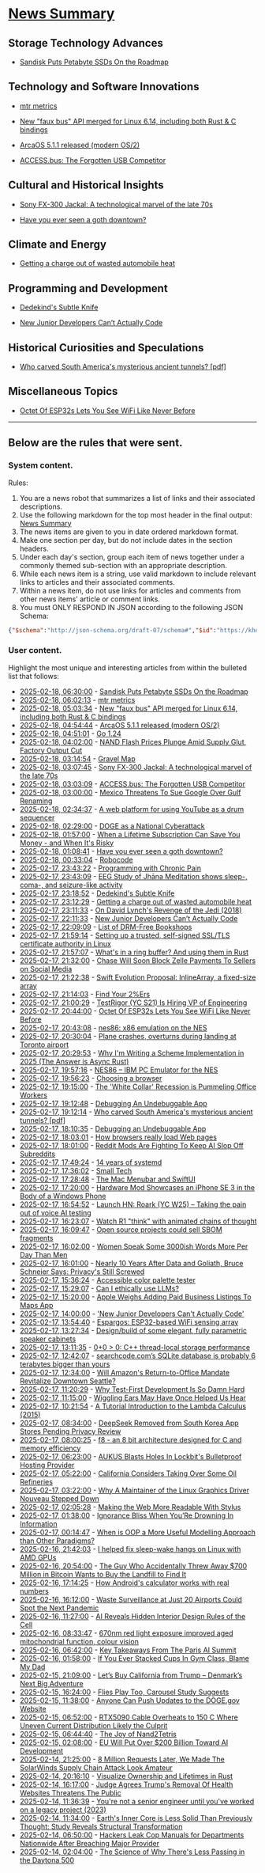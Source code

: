 # [News Summary](https://kherrick.github.io/news-summary/)

## Storage Technology Advances

* [Sandisk Puts Petabyte SSDs On the Roadmap](https://hardware.slashdot.org/story/25/02/18/047217/sandisk-puts-petabyte-ssds-on-the-roadmap?utm_source=rss1.0mainlinkanon&utm_medium=feed)

## Technology and Software Innovations

* [mtr metrics](http://mk16.de/blog/mtr-metrics/)

* [New "faux bus" API merged for Linux 6.14, including both Rust & C bindings](https://www.phoronix.com/news/Linux-6.14-Faux-Bus-Merged)

* [ArcaOS 5.1.1 released (modern OS/2)](https://www.arcanoae.com/wiki/arcaos/change-history-arcaos-5-1/)

* [ACCESS.bus: The Forgotten USB Competitor](https://tedium.co/2025/02/17/access-bus-i2c-usb-competitor-history/)

## Cultural and Historical Insights

* [Sony FX-300 Jackal: A technological marvel of the late 70s](https://swling.com/blog/2021/03/the-sony-fx-300-jackal-a-holy-grail-technological-marvel-of-the-late-70s/)

* [Have you ever seen a goth downtown?](https://danco.substack.com/p/have-you-ever-seen-a-goth-downtown)

## Climate and Energy

* [Getting a charge out of wasted automobile heat](https://climate.nasa.gov/news/667/getting-a-charge-out-of-wasted-automobile-heat/)

## Programming and Development

* [Dedekind's Subtle Knife](https://mathenchant.wordpress.com/2025/02/17/dedekinds-subtle-knife/)

* [New Junior Developers Can’t Actually Code](https://nmn.gl/blog/ai-and-learning)

## Historical Curiosities and Speculations

* [Who carved South America's mysterious ancient tunnels? [pdf]](https://www.clp.unesp.br/Modulos/Noticias/401/paleoburrows-nature-2025.pdf)

## Miscellaneous Topics

* [Octet Of ESP32s Lets You See WiFi Like Never Before](https://soylentnews.org/article.pl?sid=25/02/16/1956214&from=rss)

---

## Below are the rules that were sent.

### System content.

Rules:

1. You are a news robot that summarizes a list of links and their associated descriptions.
2. Use the following markdown for the top most header in the final output: [News Summary](https://kherrick.github.io/news-summary/)
3. The news items are given to you in date ordered markdown format.
4. Make one section per day, but do not include dates in the section headers.
5. Under each day's section, group each item of news together under a commonly themed sub-section with an appropriate description.
6. While each news item is a string, use valid markdown to include relevant links to articles and their associated comments.
7. Within a news item, do not use links for articles and comments from other news items' article or comment links.
8. You must ONLY RESPOND IN JSON according to the following JSON Schema:

```json
{"$schema":"http://json-schema.org/draft-07/schema#","$id":"https://kherrick.github.io/news-summary/news-summary-schema.json","type":"object","properties":{"heading":{"type":"string"},"sections":{"type":"array","items":{"type":"object","properties":{"title":{"type":"string"},"newsItems":{"type":"array","items":{"type":"string"},"minItems":1}},"required":["title","newsItems"]},"minItems":1}},"required":["heading","sections"]}
```

### User content.

Highlight the most unique and interesting articles from within the bulleted list that follows:

* [2025-02-18, 06:30:00](https://hardware.slashdot.org/story/25/02/18/047217/sandisk-puts-petabyte-ssds-on-the-roadmap?utm_source=rss1.0mainlinkanon&utm_medium=feed) - [Sandisk Puts Petabyte SSDs On the Roadmap](https://hardware.slashdot.org/story/25/02/18/047217/sandisk-puts-petabyte-ssds-on-the-roadmap?utm_source=rss1.0mainlinkanon&utm_medium=feed)
* [2025-02-18, 06:02:13](https://lobste.rs/s/ds1odn/mtr_metrics) - [mtr metrics](http://mk16.de/blog/mtr-metrics/)
* [2025-02-18, 05:03:34](https://lobste.rs/s/sg14pc/new_faux_bus_api_merged_for_linux_6_14) - [New \"faux bus\" API merged for Linux 6.14, including both Rust & C bindings](https://www.phoronix.com/news/Linux-6.14-Faux-Bus-Merged)
* [2025-02-18, 04:54:44](https://lobste.rs/s/7zwyoh/arcaos_5_1_1_released_modern_os_2) - [ArcaOS 5.1.1 released (modern OS/2)](https://www.arcanoae.com/wiki/arcaos/change-history-arcaos-5-1/)
* [2025-02-18, 04:51:01](https://news.ycombinator.com/item?id=43086170) - [Go 1.24](https://tip.golang.org/doc/go1.24)
* [2025-02-18, 04:02:00](https://hardware.slashdot.org/story/25/02/18/0348230/nand-flash-prices-plunge-amid-supply-glut-factory-output-cut?utm_source=rss1.0mainlinkanon&utm_medium=feed) - [NAND Flash Prices Plunge Amid Supply Glut, Factory Output Cut](https://hardware.slashdot.org/story/25/02/18/0348230/nand-flash-prices-plunge-amid-supply-glut-factory-output-cut?utm_source=rss1.0mainlinkanon&utm_medium=feed)
* [2025-02-18, 03:14:54](https://news.ycombinator.com/item?id=43085718) - [Gravel Map](https://www.gravelmap.com/map#_=10/45.5424/-122.6544)
* [2025-02-18, 03:07:45](https://news.ycombinator.com/item?id=43085687) - [Sony FX-300 Jackal: A technological marvel of the late 70s](https://swling.com/blog/2021/03/the-sony-fx-300-jackal-a-holy-grail-technological-marvel-of-the-late-70s/)
* [2025-02-18, 03:03:09](https://lobste.rs/s/a83yzz/access_bus_forgotten_usb_competitor) - [ACCESS.bus: The Forgotten USB Competitor](https://tedium.co/2025/02/17/access-bus-i2c-usb-competitor-history/)
* [2025-02-18, 03:00:00](https://tech.slashdot.org/story/25/02/18/0252258/mexico-threatens-to-sue-google-over-gulf-renaming?utm_source=rss1.0mainlinkanon&utm_medium=feed) - [Mexico Threatens To Sue Google Over Gulf Renaming](https://tech.slashdot.org/story/25/02/18/0252258/mexico-threatens-to-sue-google-over-gulf-renaming?utm_source=rss1.0mainlinkanon&utm_medium=feed)
* [2025-02-18, 02:34:37](https://news.ycombinator.com/item?id=43085492) - [A web platform for using YouTube as a drum sequencer](https://youtubesequencer.com/)
* [2025-02-18, 02:29:00](https://soylentnews.org/politics/article.pl?sid=25/02/16/203240&from=rss) - [DOGE as a National Cyberattack](https://soylentnews.org/politics/article.pl?sid=25/02/16/203240&from=rss)
* [2025-02-18, 01:57:00](https://news.slashdot.org/story/25/02/18/0156241/when-a-lifetime-subscription-can-save-you-money---and-when-its-risky?utm_source=rss1.0mainlinkanon&utm_medium=feed) - [When a Lifetime Subscription Can Save You Money - and When It's Risky](https://news.slashdot.org/story/25/02/18/0156241/when-a-lifetime-subscription-can-save-you-money---and-when-its-risky?utm_source=rss1.0mainlinkanon&utm_medium=feed)
* [2025-02-18, 01:08:41](https://news.ycombinator.com/item?id=43084958) - [Have you ever seen a goth downtown?](https://danco.substack.com/p/have-you-ever-seen-a-goth-downtown)
* [2025-02-18, 00:33:04](https://news.ycombinator.com/item?id=43084682) - [Robocode](https://robocode.sourceforge.io/)
* [2025-02-17, 23:43:22](https://news.ycombinator.com/item?id=43084350) - [Programming with Chronic Pain](https://thomasvogelaar.me/posts/programming-with-chronic-pain/)
* [2025-02-17, 23:43:09](https://news.ycombinator.com/item?id=43084349) - [EEG Study of Jhāna Meditation shows sleep-, coma-, and seizure-like activity](https://www.frontiersin.org/journals/human-neuroscience/articles/10.3389/fnhum.2019.00178/full)
* [2025-02-17, 23:18:52](https://news.ycombinator.com/item?id=43084200) - [Dedekind's Subtle Knife](https://mathenchant.wordpress.com/2025/02/17/dedekinds-subtle-knife/)
* [2025-02-17, 23:12:29](https://news.ycombinator.com/item?id=43084154) - [Getting a charge out of wasted automobile heat](https://climate.nasa.gov/news/667/getting-a-charge-out-of-wasted-automobile-heat/)
* [2025-02-17, 23:11:33](https://news.ycombinator.com/item?id=43084145) - [On David Lynch's Revenge of the Jedi (2018)](https://www.benningtonreview.org/adam-golaski)
* [2025-02-17, 22:11:33](https://lobste.rs/s/ch64l3/new_junior_developers_can_t_actually_code) - [New Junior Developers Can’t Actually Code](https://nmn.gl/blog/ai-and-learning)
* [2025-02-17, 22:09:09](https://news.ycombinator.com/item?id=43083772) - [List of DRM-Free Bookshops](https://libreture.com/bookshops/)
* [2025-02-17, 21:59:14](https://news.ycombinator.com/item?id=43083687) - [Setting up a trusted, self-signed SSL/TLS certificate authority in Linux](https://previnder.com/tls-ca-linux/)
* [2025-02-17, 21:57:07](https://lobste.rs/s/hv9gxk/what_s_ring_buffer_using_them_rust) - [What's in a ring buffer? And using them in Rust](https://ntietz.com/blog/whats-in-a-ring-buffer/#ring)
* [2025-02-17, 21:32:00](https://tech.slashdot.org/story/25/02/17/2133224/chase-will-soon-block-zelle-payments-to-sellers-on-social-media?utm_source=rss1.0mainlinkanon&utm_medium=feed) - [Chase Will Soon Block Zelle Payments To Sellers on Social Media](https://tech.slashdot.org/story/25/02/17/2133224/chase-will-soon-block-zelle-payments-to-sellers-on-social-media?utm_source=rss1.0mainlinkanon&utm_medium=feed)
* [2025-02-17, 21:22:38](https://lobste.rs/s/gsyz6c/swift_evolution_proposal_inlinearray) - [Swift Evolution Proposal:  InlineArray, a fixed-size array](https://github.com/swiftlang/swift-evolution/blob/main/proposals/0453-vector.md)
* [2025-02-17, 21:14:03](https://news.ycombinator.com/item?id=43083345) - [Find Your 2%Ers](https://joyarbitrage.substack.com/p/find-your-2ers)
* [2025-02-17, 21:00:29](https://news.ycombinator.com/item?id=43083255) - [TestRigor (YC S21) Is Hiring VP of Engineering](https://www.ycombinator.com/companies/testrigor/jobs/AuTkpC9-vp-of-engineering)
* [2025-02-17, 20:44:00](https://soylentnews.org/article.pl?sid=25/02/16/1956214&from=rss) - [Octet Of ESP32s Lets You See WiFi Like Never Before](https://soylentnews.org/article.pl?sid=25/02/16/1956214&from=rss)
* [2025-02-17, 20:43:08](https://lobste.rs/s/dfhwq1/nes86_x86_emulation_on_nes) - [nes86: x86 emulation on the NES](https://github.com/decrazyo/nes86)
* [2025-02-17, 20:30:04](https://news.ycombinator.com/item?id=43083012) - [Plane crashes, overturns during landing at Toronto airport](https://www.cbc.ca/news/canada/toronto/toronto-pearson-overturned-airplane-1.7461227)
* [2025-02-17, 20:29:53](https://lobste.rs/s/zm1g8r/why_i_m_writing_scheme_implementation) - [Why I'm Writing a Scheme Implementation in 2025 (The Answer is Async Rust)](https://maplant.com/2025-02-17-Why-I'm-Writing-a-Scheme-Implementation-in-2025-(The-Answer-is-Async-Rust).html)
* [2025-02-17, 19:57:16](https://news.ycombinator.com/item?id=43082739) - [NES86 – IBM PC Emulator for the NES](https://github.com/decrazyo/nes86)
* [2025-02-17, 19:56:23](https://lobste.rs/s/ckjevs/choosing_browser) - [Choosing a browser](https://eligrey.com/blog/choosing-a-browser/)
* [2025-02-17, 19:15:00](https://slashdot.org/story/25/02/17/1916201/the-white-collar-recession-is-pummeling-office-workers?utm_source=rss1.0mainlinkanon&utm_medium=feed) - [The 'White Collar' Recession is Pummeling Office Workers](https://slashdot.org/story/25/02/17/1916201/the-white-collar-recession-is-pummeling-office-workers?utm_source=rss1.0mainlinkanon&utm_medium=feed)
* [2025-02-17, 19:12:48](https://lobste.rs/s/1xykzf/debugging_undebuggable_app) - [Debugging An Undebuggable App](https://bryce.co/undebuggable/)
* [2025-02-17, 19:12:14](https://news.ycombinator.com/item?id=43082287) - [Who carved South America's mysterious ancient tunnels? [pdf]](https://www.clp.unesp.br/Modulos/Noticias/401/paleoburrows-nature-2025.pdf)
* [2025-02-17, 18:10:35](https://news.ycombinator.com/item?id=43081713) - [Debugging an Undebuggable App](https://bryce.co/undebuggable/)
* [2025-02-17, 18:03:01](https://lobste.rs/s/5damlp/how_browsers_really_load_web_pages) - [How browsers really load Web pages](https://fosdem.org/2025/schedule/event/fosdem-2025-4852-how-browsers-really-load-web-pages/)
* [2025-02-17, 18:01:00](https://tech.slashdot.org/story/25/02/17/1733222/reddit-mods-are-fighting-to-keep-ai-slop-off-subreddits?utm_source=rss1.0mainlinkanon&utm_medium=feed) - [Reddit Mods Are Fighting To Keep AI Slop Off Subreddits](https://tech.slashdot.org/story/25/02/17/1733222/reddit-mods-are-fighting-to-keep-ai-slop-off-subreddits?utm_source=rss1.0mainlinkanon&utm_medium=feed)
* [2025-02-17, 17:49:24](https://lobste.rs/s/c6rk0l/14_years_systemd) - [14 years of systemd](https://lwn.net/SubscriberLink/1008721/7c31808d76480012/)
* [2025-02-17, 17:36:02](https://news.ycombinator.com/item?id=43081378) - [Small Tech](https://www.scattered-thoughts.net/writing/small-tech/)
* [2025-02-17, 17:28:48](https://lobste.rs/s/8zd1tm/mac_menubar_swiftui) - [The Mac Menubar and SwiftUI](https://troz.net/post/2025/mac_menu_data/)
* [2025-02-17, 17:20:00](https://apple.slashdot.org/story/25/02/17/1720232/hardware-mod-showcases-an-iphone-se-3-in-the-body-of-a-windows-phone?utm_source=rss1.0mainlinkanon&utm_medium=feed) - [Hardware Mod Showcases an iPhone SE 3 in the Body of a Windows Phone](https://apple.slashdot.org/story/25/02/17/1720232/hardware-mod-showcases-an-iphone-se-3-in-the-body-of-a-windows-phone?utm_source=rss1.0mainlinkanon&utm_medium=feed)
* [2025-02-17, 16:54:52](https://news.ycombinator.com/item?id=43080895) - [Launch HN: Roark (YC W25) – Taking the pain out of voice AI testing](https://news.ycombinator.com/item?id=43080895)
* [2025-02-17, 16:23:07](https://news.ycombinator.com/item?id=43080531) - [Watch R1 \"think\" with animated chains of thought](https://github.com/dhealy05/frames_of_mind)
* [2025-02-17, 16:09:47](https://news.ycombinator.com/item?id=43080378) - [Open source projects could sell SBOM fragments](https://www.thomas-huehn.com/open-source-projects-could-sell-sbom-fragments/)
* [2025-02-17, 16:02:00](https://soylentnews.org/article.pl?sid=25/02/16/1951215&from=rss) - [Women Speak Some 3000ish Words More Per Day Than Men](https://soylentnews.org/article.pl?sid=25/02/16/1951215&from=rss)
* [2025-02-17, 16:01:00](https://yro.slashdot.org/story/25/02/17/1557220/nearly-10-years-after-data-and-goliath-bruce-schneier-says-privacys-still-screwed?utm_source=rss1.0mainlinkanon&utm_medium=feed) - [Nearly 10 Years After Data and Goliath, Bruce Schneier Says: Privacy's Still Screwed](https://yro.slashdot.org/story/25/02/17/1557220/nearly-10-years-after-data-and-goliath-bruce-schneier-says-privacys-still-screwed?utm_source=rss1.0mainlinkanon&utm_medium=feed)
* [2025-02-17, 15:36:24](https://lobste.rs/s/y713xl/accessible_color_palette_tester) - [Accessible color palette tester](https://palette-tester.9elements.com/)
* [2025-02-17, 15:29:07](https://lobste.rs/s/yipk5r/can_i_ethically_use_llms) - [Can I ethically use LLMs?](https://ntietz.com/blog/can-i-ethically-use-llms/)
* [2025-02-17, 15:20:00](https://apple.slashdot.org/story/25/02/17/1520242/apple-weighs-adding-paid-business-listings-to-maps-app?utm_source=rss1.0mainlinkanon&utm_medium=feed) - [Apple Weighs Adding Paid Business Listings To Maps App](https://apple.slashdot.org/story/25/02/17/1520242/apple-weighs-adding-paid-business-listings-to-maps-app?utm_source=rss1.0mainlinkanon&utm_medium=feed)
* [2025-02-17, 14:00:00](https://developers.slashdot.org/story/25/02/17/1317210/new-junior-developers-cant-actually-code?utm_source=rss1.0mainlinkanon&utm_medium=feed) - ['New Junior Developers Can't Actually Code'](https://developers.slashdot.org/story/25/02/17/1317210/new-junior-developers-cant-actually-code?utm_source=rss1.0mainlinkanon&utm_medium=feed)
* [2025-02-17, 13:54:40](https://news.ycombinator.com/item?id=43079023) - [Espargos: ESP32-based WiFi sensing array](https://espargos.net/)
* [2025-02-17, 13:27:34](https://lobste.rs/s/evay67/design_build_some_elegant_fully) - [Design/build of some elegant, fully parametric speaker cabinets](https://calbryant.uk/blog/speakers/)
* [2025-02-17, 13:11:35](https://lobste.rs/s/b5dnjh/0_0_0_c_thread_local_storage_performance) - [0+0 > 0: C++ thread-local storage performance](https://yosefk.com/blog/cxx-thread-local-storage-performance.html)
* [2025-02-17, 12:42:07](https://lobste.rs/s/5hmdqi/searchcode_com_s_sqlite_database_is) - [searchcode.com’s SQLite database is probably 6 terabytes bigger than yours](https://boyter.org/posts/searchcode-bigger-sqlite-than-you/)
* [2025-02-17, 12:34:00](https://it.slashdot.org/story/25/02/17/0713230/will-amazons-return-to-office-mandate-revitalize-downtown-seattle?utm_source=rss1.0mainlinkanon&utm_medium=feed) - [Will Amazon's Return-to-Office Mandate Revitalize Downtown Seattle?](https://it.slashdot.org/story/25/02/17/0713230/will-amazons-return-to-office-mandate-revitalize-downtown-seattle?utm_source=rss1.0mainlinkanon&utm_medium=feed)
* [2025-02-17, 11:20:29](https://lobste.rs/s/ffceax/why_test_first_development_is_so_damn_hard) - [Why Test-First Development Is So Damn Hard](https://jarosz.dev/atomicessay/why-test-first-development-is-so-damn-hard/)
* [2025-02-17, 11:15:00](https://soylentnews.org/article.pl?sid=25/02/16/1816252&from=rss) - [Wiggling Ears May Have Once Helped Us Hear](https://soylentnews.org/article.pl?sid=25/02/16/1816252&from=rss)
* [2025-02-17, 10:21:54](https://lobste.rs/s/mfmvmj/tutorial_introduction_lambda_calculus) - [A Tutorial Introduction to the Lambda Calculus (2015)](https://arxiv.org/pdf/1503.09060)
* [2025-02-17, 08:34:00](https://yro.slashdot.org/story/25/02/17/064219/deepseek-removed-from-south-korea-app-stores-pending-privacy-review?utm_source=rss1.0mainlinkanon&utm_medium=feed) - [DeepSeek Removed from South Korea App Stores Pending Privacy Review](https://yro.slashdot.org/story/25/02/17/064219/deepseek-removed-from-south-korea-app-stores-pending-privacy-review?utm_source=rss1.0mainlinkanon&utm_medium=feed)
* [2025-02-17, 08:00:25](https://lobste.rs/s/qpjxpb/f8_8_bit_architecture_designed_for_c) - [f8 - an 8 bit architecture designed for C and memory efficiency](https://fosdem.org/2025/schedule/event/fosdem-2025-4902-f8-an-8-bit-architecture-designed-for-c-and-memory-efficiency/)
* [2025-02-17, 06:23:00](https://soylentnews.org/article.pl?sid=25/02/16/1348230&from=rss) - [AUKUS Blasts Holes In Lockbit's Bulletproof Hosting Provider](https://soylentnews.org/article.pl?sid=25/02/16/1348230&from=rss)
* [2025-02-17, 05:22:00](https://tech.slashdot.org/story/25/02/17/0511251/california-considers-taking-over-some-oil-refineries?utm_source=rss1.0mainlinkanon&utm_medium=feed) - [California Considers Taking Over Some Oil Refineries](https://tech.slashdot.org/story/25/02/17/0511251/california-considers-taking-over-some-oil-refineries?utm_source=rss1.0mainlinkanon&utm_medium=feed)
* [2025-02-17, 03:22:00](https://tech.slashdot.org/story/25/02/17/0318229/why-a-maintainer-of-the-linux-graphics-driver-nouveau-stepped-down?utm_source=rss1.0mainlinkanon&utm_medium=feed) - [Why A Maintainer of the Linux Graphics Driver Nouveau Stepped Down](https://tech.slashdot.org/story/25/02/17/0318229/why-a-maintainer-of-the-linux-graphics-driver-nouveau-stepped-down?utm_source=rss1.0mainlinkanon&utm_medium=feed)
* [2025-02-17, 02:05:28](https://lobste.rs/s/sag0p3/making_web_more_readable_with_stylus) - [Making the Web More Readable With Stylus](https://www.wezm.net/v2/posts/2025/stylus/)
* [2025-02-17, 01:38:00](https://soylentnews.org/article.pl?sid=25/02/16/1342231&from=rss) - [Ignorance Bliss When You’Re Drowning In Information](https://soylentnews.org/article.pl?sid=25/02/16/1342231&from=rss)
* [2025-02-17, 00:14:47](https://lobste.rs/s/yyju3z/when_is_oop_more_useful_modelling) - [When is OOP a More Useful Modelling Approach than Other Paradigms?](https://lobste.rs/s/yyju3z/when_is_oop_more_useful_modelling)
* [2025-02-16, 21:42:03](https://news.ycombinator.com/item?id=43071983) - [I helped fix sleep-wake hangs on Linux with AMD GPUs](https://nyanpasu64.gitlab.io/blog/amdgpu-sleep-wake-hang/)
* [2025-02-16, 20:54:00](https://soylentnews.org/article.pl?sid=25/02/15/1518204&from=rss) - [The Guy Who Accidentally Threw Away $700 Million in Bitcoin Wants to Buy the Landfill to Find It](https://soylentnews.org/article.pl?sid=25/02/15/1518204&from=rss)
* [2025-02-16, 17:14:25](https://lobste.rs/s/xjrlj2/how_android_s_calculator_works_with_real) - [How Android's calculator works with real numbers](https://chadnauseam.com/coding/random/calculator-app)
* [2025-02-16, 16:12:00](https://soylentnews.org/article.pl?sid=25/02/15/1423229&from=rss) - [Waste Surveillance at Just 20 Airports Could Spot the Next Pandemic](https://soylentnews.org/article.pl?sid=25/02/15/1423229&from=rss)
* [2025-02-16, 11:27:00](https://soylentnews.org/article.pl?sid=25/02/15/143258&from=rss) - [AI Reveals Hidden Interior Design Rules of the Cell](https://soylentnews.org/article.pl?sid=25/02/15/143258&from=rss)
* [2025-02-16, 08:33:47](https://news.ycombinator.com/item?id=43066394) - [670nm red light exposure improved aged mitochondrial function, colour vision](https://www.nature.com/articles/s41598-021-02311-1)
* [2025-02-16, 06:42:00](https://soylentnews.org/article.pl?sid=25/02/15/1357236&from=rss) - [Key Takeaways From The Paris AI Summit](https://soylentnews.org/article.pl?sid=25/02/15/1357236&from=rss)
* [2025-02-16, 01:58:00](https://soylentnews.org/article.pl?sid=25/02/15/1351232&from=rss) - [If You Ever Stacked Cups In Gym Class, Blame My Dad](https://soylentnews.org/article.pl?sid=25/02/15/1351232&from=rss)
* [2025-02-15, 21:09:00](https://soylentnews.org/politics/article.pl?sid=25/02/14/1936219&from=rss) - [Let’s Buy California from Trump – Denmark’s Next Big Adventure ](https://soylentnews.org/politics/article.pl?sid=25/02/14/1936219&from=rss)
* [2025-02-15, 16:24:00](https://soylentnews.org/article.pl?sid=25/02/14/1932219&from=rss) - [Flies Play Too, Carousel Study Suggests](https://soylentnews.org/article.pl?sid=25/02/14/1932219&from=rss)
* [2025-02-15, 11:38:00](https://soylentnews.org/article.pl?sid=25/02/14/1925233&from=rss) - [Anyone Can Push Updates to the DOGE.gov Website](https://soylentnews.org/article.pl?sid=25/02/14/1925233&from=rss)
* [2025-02-15, 06:52:00](https://soylentnews.org/article.pl?sid=25/02/14/1254214&from=rss) - [RTX5090 Cable Overheats to 150 C Where Uneven Current Distribution Likely the Culprit](https://soylentnews.org/article.pl?sid=25/02/14/1254214&from=rss)
* [2025-02-15, 06:44:40](https://news.ycombinator.com/item?id=43056456) - [The Joy of Nand2Tetris](https://tristanrhodes.com/blog/The-Joy-of-Nand2Tetris)
* [2025-02-15, 02:08:00](https://soylentnews.org/article.pl?sid=25/02/14/1249234&from=rss) - [EU Will Put Over $200 Billion Toward AI Development](https://soylentnews.org/article.pl?sid=25/02/14/1249234&from=rss)
* [2025-02-14, 21:25:00](https://soylentnews.org/article.pl?sid=25/02/13/1833234&from=rss) - [8 Million Requests Later, We Made The SolarWinds Supply Chain Attack Look Amateur](https://soylentnews.org/article.pl?sid=25/02/13/1833234&from=rss)
* [2025-02-14, 20:16:10](https://news.ycombinator.com/item?id=43052635) - [Visualize Ownership and Lifetimes in Rust](https://github.com/cordx56/rustowl)
* [2025-02-14, 16:17:00](https://soylentnews.org/politics/article.pl?sid=25/02/13/1828257&from=rss) - [Judge Agrees Trump's Removal Of Health Websites Threatens The Public](https://soylentnews.org/politics/article.pl?sid=25/02/13/1828257&from=rss)
* [2025-02-14, 11:36:39](https://news.ycombinator.com/item?id=43047341) - [You're not a senior engineer until you've worked on a legacy project (2023)](https://www.infobip.com/developers/blog/seniors-working-on-a-legacy-project)
* [2025-02-14, 11:34:00](https://soylentnews.org/article.pl?sid=25/02/13/1825211&from=rss) - [Earth's Inner Core is Less Solid Than Previously Thought: Study Reveals Structural Transformation](https://soylentnews.org/article.pl?sid=25/02/13/1825211&from=rss)
* [2025-02-14, 06:50:00](https://soylentnews.org/article.pl?sid=25/02/13/0155211&from=rss) - [Hackers Leak Cop Manuals for Departments Nationwide After Breaching Major Provider](https://soylentnews.org/article.pl?sid=25/02/13/0155211&from=rss)
* [2025-02-14, 02:04:00](https://soylentnews.org/article.pl?sid=25/02/13/0145233&from=rss) - [The Science of Why There's Less Passing in the Daytona 500](https://soylentnews.org/article.pl?sid=25/02/13/0145233&from=rss)

